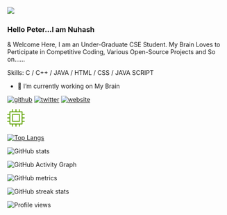 ![](https://pbs.twimg.com/profile_banners/1281512576841469952/1657533536/600x200)

### Hello Peter...I am Nuhash

& Welcome Here, I am an Under-Graduate CSE Student. My Brain Loves to Perticipate in Competitive Coding, Various Open-Source Projects and So on......

Skills: C / C++ / JAVA / HTML / CSS / JAVA SCRIPT 

- 🔭 I’m currently working on My Brain 


[<img src='https://cdn.jsdelivr.net/npm/simple-icons@3.0.1/icons/github.svg' alt='github' height='40'>](https://github.com/yashnuhash)  [<img src='https://cdn.jsdelivr.net/npm/simple-icons@3.0.1/icons/twitter.svg' alt='twitter' height='40'>](https://twitter.com/YashNuhash)  [<img src='https://cdn.jsdelivr.net/npm/simple-icons@3.0.1/icons/icloud.svg' alt='website' height='40'>](https://www.commclassroom.org/)  

<a href='https://docs.github.com/en/developers'><img src='https://raw.githubusercontent.com/acervenky/animated-github-badges/master/assets/devbadge.gif' width='40' height='40'></a> 

[![Top Langs](https://github-readme-stats.vercel.app/api/top-langs/?username=yashnuhash)](https://github.com/anuraghazra/github-readme-stats)

![GitHub stats](https://github-readme-stats.vercel.app/api?username=yashnuhash&show_icons=true)  

![GitHub Activity Graph](https://activity-graph.herokuapp.com/graph?username=yashnuhash)  

![GitHub metrics](https://metrics.lecoq.io/yashnuhash)  

![GitHub streak stats](https://github-readme-streak-stats.herokuapp.com/?user=yashnuhash)  

![Profile views](https://gpvc.arturio.dev/yashnuhash)  



